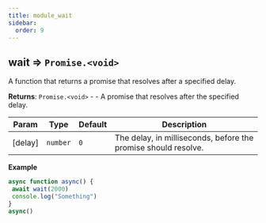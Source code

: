 ```yaml
---
title: module_wait
sidebar:
  order: 9
---
```




## wait ⇒ <code>Promise.&lt;void&gt;</code>
A function that returns a promise that resolves after a specified delay.

**Returns**: <code>Promise.&lt;void&gt;</code> - - A promise that resolves after the specified delay.  

| Param | Type | Default | Description |
| --- | --- | --- | --- |
| [delay] | <code>number</code> | <code>0</code> | The delay, in milliseconds, before the promise should resolve. |

**Example**  
```js
async function async() {
 await wait(2000)
 console.log("Something")
}
async()
```

